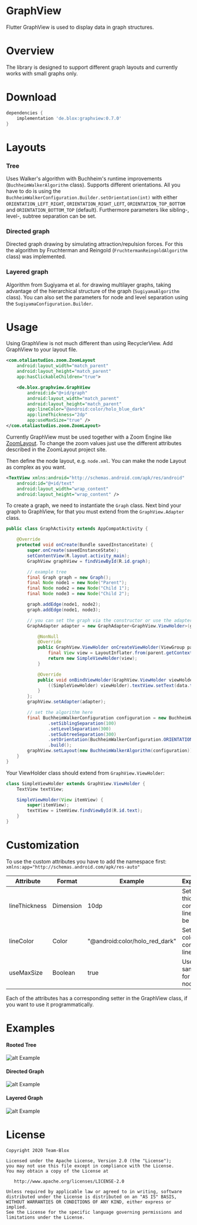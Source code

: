 GraphView
===========

Flutter GraphView is used to display data in graph structures.


Overview
========
The library is designed to support different graph layouts and currently works with small graphs only.


Download
========

```groovy
dependencies {
    implementation 'de.blox:graphview:0.7.0'
}
```
Layouts
======
### Tree
Uses Walker's algorithm with Buchheim's runtime improvements (`BuchheimWalkerAlgorithm` class). Supports different orientations. All you have to do is using the `BuchheimWalkerConfiguration.Builder.setOrientation(int)` with either `ORIENTATION_LEFT_RIGHT`, `ORIENTATION_RIGHT_LEFT`, `ORIENTATION_TOP_BOTTOM` and
`ORIENTATION_BOTTOM_TOP` (default). Furthermore parameters like sibling-, level-, subtree separation can be set.
### Directed graph
Directed graph drawing by simulating attraction/repulsion forces. For this the algorithm by Fruchterman and Reingold (`FruchtermanReingoldAlgorithm` class) was implemented.
### Layered graph
Algorithm from Sugiyama et al. for drawing multilayer graphs, taking advantage of the hierarchical structure of the graph (`SugiyamaAlgorithm` class). You can also set the parameters for node and level separation using the `SugiyamaConfiguration.Builder`.

Usage
======
Using GraphView is not much different than using RecyclerView.
Add GraphView to your layout file.
```xml
<com.otaliastudios.zoom.ZoomLayout
    android:layout_width="match_parent"
    android:layout_height="match_parent"
    app:hasClickableChildren="true">

    <de.blox.graphview.GraphView
        android:id="@+id/graph"
        android:layout_width="match_parent"
        android:layout_height="match_parent"
        app:lineColor="@android:color/holo_blue_dark"
        app:lineThickness="2dp"
        app:useMaxSize="true" />
</com.otaliastudios.zoom.ZoomLayout>
```

Currently GraphView must be used together with a Zoom Engine like [ZoomLayout](https://github.com/natario1/ZoomLayout). To change the zoom values just use the different attributes described in the ZoomLayout project site.

Then define the node layout, e.g. ```node.xml```. You can make the node Layout as complex as you want.
```xml
<TextView xmlns:android="http://schemas.android.com/apk/res/android"
    android:id="@+id/text"
    android:layout_width="wrap_content"
    android:layout_height="wrap_content" />
```

To create a graph, we need to instantiate the `Graph` class. Next bind your graph to GraphView, for that you must extend from the `GraphView.Adapter` class.

```java
public class GraphActivity extends AppCompatActivity {

    @Override
    protected void onCreate(Bundle savedInstanceState) {
        super.onCreate(savedInstanceState);
        setContentView(R.layout.activity_main);
        GraphView graphView = findViewById(R.id.graph);

        // example tree
        final Graph graph = new Graph();
        final Node node1 = new Node("Parent");
        final Node node2 = new Node("Child 1");
        final Node node3 = new Node("Child 2");

        graph.addEdge(node1, node2);
        graph.addEdge(node1, node3);

        // you can set the graph via the constructor or use the adapter.setGraph(Graph) method
        GraphAdapter adapter = new GraphAdapter<GraphView.ViewHolder>(graph) {

            @NonNull
            @Override
            public GraphView.ViewHolder onCreateViewHolder(ViewGroup parent, int viewType) {
                final View view = LayoutInflater.from(parent.getContext()).inflate(R.layout.node, parent, false);
                return new SimpleViewHolder(view);
            }

            @Override
            public void onBindViewHolder(GraphView.ViewHolder viewHolder, Object data, int position) {
                ((SimpleViewHolder) viewHolder).textView.setText(data.toString());
            }
        };
        graphView.setAdapter(adapter);

        // set the algorithm here
        final BuchheimWalkerConfiguration configuration = new BuchheimWalkerConfiguration.Builder()
                .setSiblingSeparation(100)
                .setLevelSeparation(300)
                .setSubtreeSeparation(300)
                .setOrientation(BuchheimWalkerConfiguration.ORIENTATION_TOP_BOTTOM)
                .build();
        graphView.setLayout(new BuchheimWalkerAlgorithm(configuration));
    }
}
```

Your ViewHolder class should extend from `GraphView.ViewHolder`:
```java
class SimpleViewHolder extends GraphView.ViewHolder {
    TextView textView;

    SimpleViewHolder(View itemView) {
        super(itemView);
        textView = itemView.findViewById(R.id.text);
    }
}
```

Customization
=============

To use the custom attributes you have to add the namespace first: ```
    xmlns:app="http://schemas.android.com/apk/res-auto"```

| Attribute        | Format    | Example                        | Explanation|
|------------------|-----------|--------------------------------|------------|
| lineThickness   | Dimension | 10dp                           | Set how thick the connection lines should be
| lineColor       | Color     | "@android:color/holo_red_dark" | Set the color of the connection lines
| useMaxSize      | Boolean   | true                           | Use the same size for each node

Each of the attributes has a corresponding setter in the GraphView class, if you want to use it programmatically.

Examples
========
#### Rooted Tree
![alt Example](image/Tree.png "Tree Example")

#### Directed Graph
![alt Example](image/Graph.png "Graph Example")

#### Layered Graph
![alt Example](image/LayeredGraph.png "Layered Graph Example")

License
=======

    Copyright 2020 Team-Blox

    Licensed under the Apache License, Version 2.0 (the "License");
    you may not use this file except in compliance with the License.
    You may obtain a copy of the License at

       http://www.apache.org/licenses/LICENSE-2.0

    Unless required by applicable law or agreed to in writing, software
    distributed under the License is distributed on an "AS IS" BASIS,
    WITHOUT WARRANTIES OR CONDITIONS OF ANY KIND, either express or implied.
    See the License for the specific language governing permissions and
    limitations under the License.